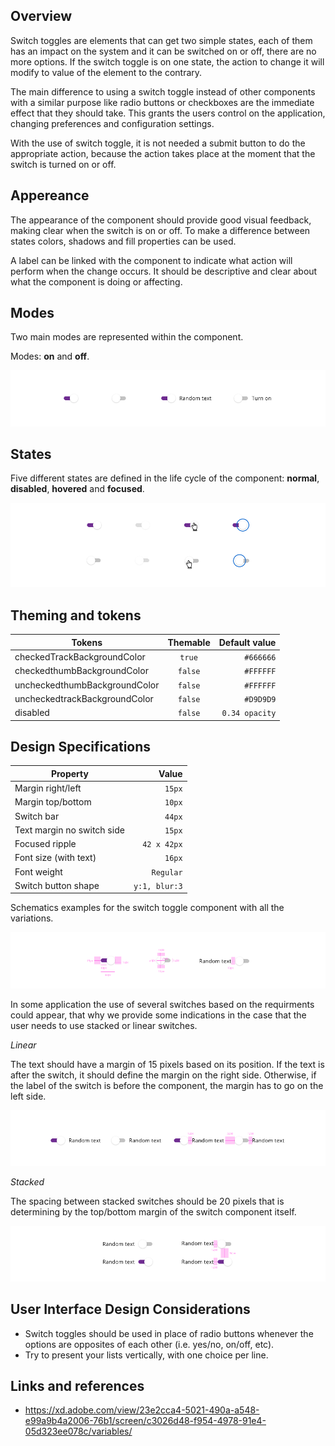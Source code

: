 ## Overview

Switch toggles are elements that can get two simple states, each of them has an impact on the system and it can be switched on or off, there are no more options.
If the switch toggle is on one state, the action to change it will modify to value of the element to the contrary.

The main difference to using a switch toggle instead of other components with a similar purpose like radio buttons or checkboxes are the immediate effect that they should take. This grants the users control on the application, changing preferences and configuration settings.

With the use of switch toggle, it is not needed a submit button to do the appropriate action, because the action takes place at the moment that the switch is turned on or off.

## Appereance

The appearance of the component should provide good visual feedback, making clear when the switch is on or off. To make a difference between states colors, shadows and fill properties can be used.

A label can be linked with the component to indicate what action will perform when the change occurs. It should be descriptive and clear about what the component is doing or affecting.

## Modes

Two main modes are represented within the component.

Modes: __on__ and __off__.

![Switch modes](images/switch_modes.png)

## States

Five different states are defined in the life cycle of the component: __normal__, __disabled__, __hovered__ and __focused__.

![Switch modes](images/switch_states.png)

## Theming and tokens

| Tokens        | Themable      | Default value |
| ------------- |:-------------:| -------------:|
| checkedTrackBackgroundColor      | `true` | `#666666` |
| checkedthumbBackgroundColor | `false`     | `#FFFFFF`  |
| uncheckedthumbBackgroundColor | `false`     | `#FFFFFF`  |
| uncheckedtrackBackgroundColor | `false`     | `#D9D9D9`  |
| disabled | `false`     | `0.34 opacity`  |

## Design Specifications

| Property           | Value|
|--------------------|------:|
| Margin right/left  | `15px`|
| Margin top/bottom  | `10px`|
| Switch bar         | `44px` |
| Text margin no switch side | `15px` |
| Focused ripple       | `42 x 42px` |
| Font size (with text)| `16px` |
| Font weight        | `Regular` |
| Switch button shape| `y:1, blur:3` | 

Schematics examples for the switch toggle component with all the variations.

![Switch specifications](images/switch_specs.png)

In some application the use of several switches based on the requirments could appear, that why we provide some indications in the case that the user needs to use stacked or linear switches.

*Linear*  

The text should have a margin of 15 pixels based on its position. If the text is after the switch, it should define the margin on the right side. Otherwise, if the label of the switch is before the component, the margin has to go on the left side.

![Switch linear structure](images/switch_linear.png)

*Stacked*  

The spacing between stacked switches should be 20 pixels that is determining by the top/bottom margin of the switch component itself.

![Switch stacked structure](images/switch_stacked.png)

## User Interface Design Considerations

- Switch toggles should be used in place of radio buttons whenever the options are opposites of each other (i.e. yes/no, on/off, etc).
- Try to present your lists vertically, with one choice per line. 

## Links and references

- https://xd.adobe.com/view/23e2cca4-5021-490a-a548-e99a9b4a2006-76b1/screen/c3026d48-f954-4978-91e4-05d323ee078c/variables/